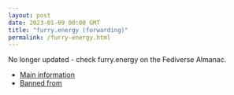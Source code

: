 ```yaml
---
layout: post
date: 2023-01-09 00:00 GMT
title: "furry.energy (forwarding)"
permalink: /furry-energy.html
---
```


No longer updated - check furry.energy on the Fediverse Almanac.

* [Main information](https://www.fediversealmanac.com/api/v1/instances/furry.energy)
* [Banned from](https://www.fediversealmanac.com/api/v1/instances/furry.energy/banned_from)

